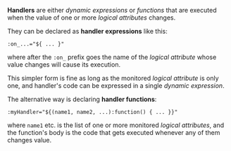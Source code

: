 **Handlers** are either _dynamic expressions_ or _functions_ that are executed when the value of one or more _logical attributes_ changes.

They can be declared as **handler expressions** like this:

    :on_...="${ ... }"

where after the `:on_` prefix goes the name of the _logical attribute_ whose value changes will cause its execution.

This simpler form is fine as long as the monitored _logical attribute_ is only one, and handler's code can be expressed in a single _dynamic expression_.

The alternative way is declaring **handler functions**:

    :myHandler="${(name1, name2, ...):function() { ... }}"

where `name1` etc. is the list of one or more monitored _logical attributes_, and the function's body is the code that gets executed whenever any of them changes value.